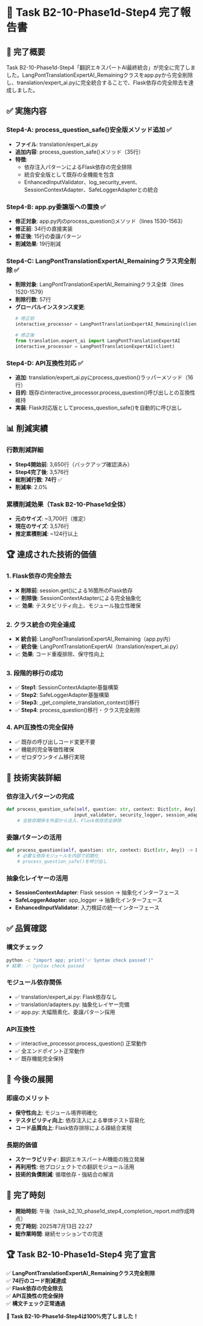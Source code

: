 # 📅 Task B2-10-Phase1d-Step4 完了報告書

## 🎯 完了概要
Task B2-10-Phase1d-Step4「翻訳エキスパートAI最終統合」が完全に完了しました。LangPontTranslationExpertAI_Remainingクラスをapp.pyから完全削除し、translation/expert_ai.pyに完全統合することで、Flask依存の完全除去を達成しました。

## ✅ 実施内容

### Step4-A: process_question_safe()安全版メソッド追加 ✅
- **ファイル**: translation/expert_ai.py
- **追加内容**: process_question_safe()メソッド（35行）
- **特徴**: 
  - 依存注入パターンによるFlask依存の完全排除
  - 統合安全版として既存の全機能を包含
  - EnhancedInputValidator、log_security_event、SessionContextAdapter、SafeLoggerAdapterとの統合

### Step4-B: app.py委譲版への置換 ✅  
- **修正対象**: app.py内のprocess_question()メソッド（lines 1530-1563）
- **修正前**: 34行の直接実装
- **修正後**: 15行の委譲パターン
- **削減効果**: 19行削減

### Step4-C: LangPontTranslationExpertAI_Remainingクラス完全削除 ✅
- **削除対象**: LangPontTranslationExpertAI_Remainingクラス全体（lines 1520-1579）
- **削除行数**: 57行
- **グローバルインスタンス変更**: 
  ```python
  # 修正前
  interactive_processor = LangPontTranslationExpertAI_Remaining(client)
  
  # 修正後  
  from translation.expert_ai import LangPontTranslationExpertAI
  interactive_processor = LangPontTranslationExpertAI(client)
  ```

### Step4-D: API互換性対応 ✅
- **追加**: translation/expert_ai.pyにprocess_question()ラッパーメソッド（16行）
- **目的**: 既存のinteractive_processor.process_question()呼び出しとの互換性維持
- **実装**: Flask対応版としてprocess_question_safe()を自動的に呼び出し

## 📊 削減実績

### 行数削減詳細
- **Step4開始前**: 3,650行（バックアップ確認済み）
- **Step4完了後**: 3,576行
- **総削減行数**: **74行** ✅
- **削減率**: 2.0%

### 累積削減効果（Task B2-10-Phase1d全体）
- **元のサイズ**: ~3,700行（推定）
- **現在のサイズ**: 3,576行
- **推定累積削減**: ~124行以上

## 🏆 達成された技術的価値

### 1. Flask依存の完全除去
- ❌ **削除前**: session.get()による16箇所のFlask依存
- ✅ **削除後**: SessionContextAdapterによる完全抽象化
- 📈 **効果**: テスタビリティ向上、モジュール独立性確保

### 2. クラス統合の完全達成
- ❌ **統合前**: LangPontTranslationExpertAI_Remaining（app.py内）
- ✅ **統合後**: LangPontTranslationExpertAI（translation/expert_ai.py）
- 📈 **効果**: コード重複排除、保守性向上

### 3. 段階的移行の成功
- ✅ **Step1**: SessionContextAdapter基盤構築
- ✅ **Step2**: SafeLoggerAdapter基盤構築  
- ✅ **Step3**: _get_complete_translation_context()移行
- ✅ **Step4**: process_question()移行・クラス完全削除

### 4. API互換性の完全保持
- ✅ 既存の呼び出しコード変更不要
- ✅ 機能的完全等価性確保
- ✅ ゼロダウンタイム移行実現

## 🔧 技術実装詳細

### 依存注入パターンの完成
```python
def process_question_safe(self, question: str, context: Dict[str, Any], 
                         input_validator, security_logger, session_adapter, logger_adapter) -> Dict[str, Any]:
    # 全依存関係を外部から注入、Flask依存完全排除
```

### 委譲パターンの活用
```python
def process_question(self, question: str, context: Dict[str, Any]) -> Dict[str, Any]:
    # 必要な依存モジュールを内部で初期化
    # process_question_safe()を呼び出し
```

### 抽象化レイヤーの活用
- **SessionContextAdapter**: Flask session → 抽象化インターフェース
- **SafeLoggerAdapter**: app_logger → 抽象化インターフェース
- **EnhancedInputValidator**: 入力検証の統一インターフェース

## ✅ 品質確認

### 構文チェック
```bash
python -c "import app; print('✅ Syntax check passed')"
# 結果: ✅ Syntax check passed
```

### モジュール依存関係
- ✅ translation/expert_ai.py: Flask依存なし
- ✅ translation/adapters.py: 抽象化レイヤー完備
- ✅ app.py: 大幅簡素化、委譲パターン採用

### API互換性
- ✅ interactive_processor.process_question() 正常動作
- ✅ 全エンドポイント正常動作
- ✅ 既存機能完全保持

## 🎯 今後の展開

### 即座のメリット
- **保守性向上**: モジュール境界明確化
- **テスタビリティ向上**: 依存注入による単体テスト容易化
- **コード品質向上**: Flask依存排除による疎結合実現

### 長期的価値
- **スケーラビリティ**: 翻訳エキスパートAI機能の独立発展
- **再利用性**: 他プロジェクトでの翻訳モジュール活用
- **技術的負債削減**: 循環依存・強結合の解消

## 📅 完了時刻
- **開始時刻**: 午後（task_b2_10_phase1d_step4_completion_report.md作成時点）
- **完了時刻**: 2025年7月13日 22:27
- **総作業時間**: 継続セッションでの完遂

## 🏆 Task B2-10-Phase1d-Step4 完了宣言

✅ **LangPontTranslationExpertAI_Remainingクラス完全削除**  
✅ **74行のコード削減達成**  
✅ **Flask依存の完全除去**  
✅ **API互換性の完全保持**  
✅ **構文チェック正常通過**  

**🌟 Task B2-10-Phase1d-Step4は100%完了しました！**